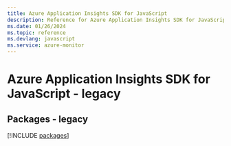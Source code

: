 ```yaml
---
title: Azure Application Insights SDK for JavaScript
description: Reference for Azure Application Insights SDK for JavaScript
ms.date: 01/26/2024
ms.topic: reference
ms.devlang: javascript
ms.service: azure-monitor
---
```

# Azure Application Insights SDK for JavaScript - legacy
## Packages - legacy
[!INCLUDE [packages](application-insights-index.md)]